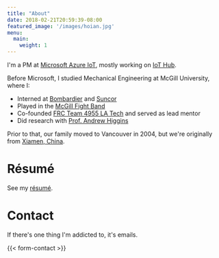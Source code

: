 ```yaml
---
title: "About"
date: 2018-02-21T20:59:39-08:00
featured_image: '/images/hoian.jpg'
menu:
  main:
    weight: 1
---
```


I'm a PM at [Microsoft Azure IoT](https://azure.microsoft.com/overview/iot/), mostly working on [IoT Hub](https://azure.microsoft.com/services/iot-hub).

Before Microsoft, I studied Mechanical Engineering at McGill University, where I:

- Interned at [Bombardier](http://commercialaircraft.bombardier.com/en/cseries.html) and [Suncor](http://www.suncor.com)
- Played in the [McGill Fight Band](https://mcgillathletics.ca/sports/2012/12/6/1206121625.aspx)
- Co-founded [FRC Team 4955 LA Tech](http://www.frc4955.com) and served as lead mentor
- Did research with [Prof. Andrew Higgins](https://www.mcgill.ca/mecheng/facultystaff/staff/andrewhiggins)

Prior to that, our family moved to Vancouver in 2004, but we're originally from [Xiamen, China](http://en.wikipedia.org/wiki/Xiamen).

# Résumé

See my [résumé](/resume/JohnLianCV.pdf).

# Contact

If there's one thing I'm addicted to, it's emails.

{{< form-contact >}}
